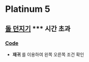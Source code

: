 # Platinum 5
## [돌 던지기](https://www.acmicpc.net/problem/3025) *** 시간 초과
### [Code](https://github.com/ljiwoo59/Algorithm_Java/blob/master/Baekjoon/platinum/B3025.java)
* **재귀** 를 이용하여 왼쪽 오른쪽 조건 확인

